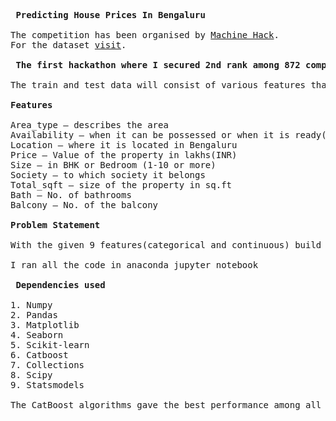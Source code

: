 <pre>

<b> Predicting House Prices In Bengaluru </b>

The competition has been organised by <a href= 'https://www.machinehack.com'>Machine Hack</a>.
For the dataset <a href= 'https://www.machinehack.com/course/predicting-house-prices-in-bengaluru/'>visit</a>.

<b> The first hackathon where I secured 2nd rank among 872 competitors and featured in <a href= 'https://www.analyticsindiamag.com/machinehack-winners-how-3-self-taught-data-scientists-cracked-the-problem-of-real-estate-pricing-in-bengaluru/'>Analytics India Mag</a></b>.
  
The train and test data will consist of various features that describe that property in Bengaluru. This is an actual data set that is curated over months of primary & secondary research by our team. Each row contains fixed size object of features. There are 9 features and each feature can be accessed by its name.

<b>Features</b>

Area_type – describes the area
Availability – when it can be possessed or when it is ready(categorical and time-series)
Location – where it is located in Bengaluru
Price – Value of the property in lakhs(INR)
Size – in BHK or Bedroom (1-10 or more)
Society – to which society it belongs
Total_sqft – size of the property in sq.ft
Bath – No. of bathrooms
Balcony – No. of the balcony

<b>Problem Statement</b>

With the given 9 features(categorical and continuous) build a model to predict the price of houses in Bengaluru.

I ran all the code in anaconda jupyter notebook

<b> Dependencies used </b>

1. Numpy
2. Pandas
3. Matplotlib
4. Seaborn
5. Scikit-learn
6. Catboost
7. Collections
8. Scipy
9. Statsmodels

The CatBoost algorithms gave the best performance among all the ml models used for the prediction.

</pre>

